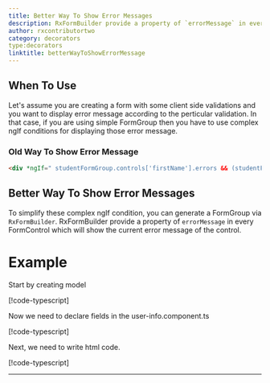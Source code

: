 ```yaml
---
title: Better Way To Show Error Messages 
description: RxFormBuilder provide a property of `errorMessage` in every FormControl which will show the current error message of the control.
author: rxcontributortwo
category: decorators
type:decorators
linktitle: betterWayToShowErrorMessage
---
```


## When To Use
Let's assume you are creating a form with some client side validations and you want to display error message according to the perticular validation. In that case, if you are using simple FormGroup then you have to use complex ngIf conditions for displaying those error message. 
 
### Old Way To Show Error Message
```html
<div *ngIf=" studentFormGroup.controls['firstName'].errors && (studentFormGroup.controls['firstName'].dirty || studentFormGroup.controls['firstName'].touched"></div>
```

## Better Way To Show Error Messages
To simplify these complex ngIf condition, you can generate a FormGroup via `RxFormBuilder`. RxFormBuilder provide a property of `errorMessage` in every FormControl which will show the current error message of the control. 


# Example

Start by creating model

[!code-typescript[](\app\betterWayToShowErrorMessage\better-way-to-show-error-message.model.ts)]

Now we need to declare fields in the user-info.component.ts

[!code-typescript[](\app\betterWayToShowErrorMessage\better-way-to-show-error-message.ts)]

Next, we need to write html code.

[!code-typescript[](\app\betterWayToShowErrorMessage\better-way-to-show-error-message.ts)]

***
